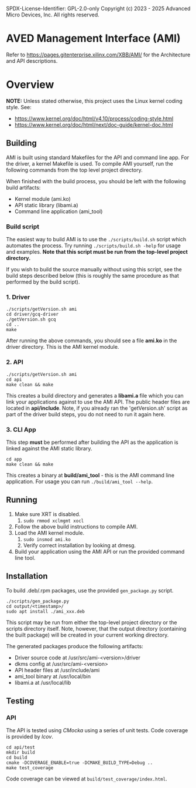 SPDX-License-Identifier: GPL-2.0-only
Copyright (c) 2023 - 2025 Advanced Micro Devices, Inc. All rights reserved.

# AVED Management Interface (AMI)

Refer to https://pages.gitenterprise.xilinx.com/XBB/AMI/ for the Architecture and API descriptions.

# Overview

**NOTE:** Unless stated otherwise, this project uses the Linux kernel coding style.
See:

* https://www.kernel.org/doc/html/v4.10/process/coding-style.html
* https://www.kernel.org/doc/html/next/doc-guide/kernel-doc.html

## Building

AMI is built using standard Makefiles for the API and command line app. For the driver, a kernel Makefile is used.
To compile AMI yourself, run the following commands from the top level project directory.

When finished with the build process, you should be left with the following build artifacts:

* Kernel module (ami.ko)
* API static library (libami.a)
* Command line application (ami_tool)

### Build script

The easiest way to build AMI is to use the `./scripts/build.sh` script which automates the process.
Try running `./scripts/build.sh -help` for usage and examples. **Note that this script must be run from the top-level
project directory.**

If you wish to build the source manually without using this script, see the build steps
described below (this is roughly the same procedure as that performed by the build script).

### 1. Driver

```
./scripts/getVersion.sh ami
cd driver/gcq-driver
./getVersion.sh gcq
cd ..
make
```

After running the above commands, you should see a file **ami.ko** in the driver directory. This is the AMI kernel module.

### 2. API

```
./scripts/getVersion.sh ami
cd api
make clean && make
```

This creates a build directory and generates a **libami.a** file which you can link your applications against to use the
AMI API. The public header files are located in **api/include**. Note, if you already ran the 'getVersion.sh' script as
part of the driver build steps, you do not need to run it again here.

### 3. CLI App

This step **must** be performed after building the API as the application is linked against the AMI static library.

```
cd app
make clean && make
```

This creates a binary at **build/ami_tool** - this is the AMI command line application.
For usage you can run `./build/ami_tool --help`.

## Running

1. Make sure XRT is disabled.
   1. `sudo rmmod xclmgmt xocl`
2. Follow the above build instructions to compile AMI.
3. Load the AMI kernel module.
   1. `sudo insmod ami.ko`
   2. Verify correct installation by looking at dmesg.
4. Build your application using the AMI API or run the provided command line tool.

## Installation

To build .deb/.rpm packages, use the provided `gen_package.py` script.

```
./scripts/gen_package.py
cd output/<timestamp>/
sudo apt install ./ami_xxx.deb
```

This script may be run from either the top-level project directory or the scripts directory itself. Note, however,
that the output directory (containing the built package) will be created in your current working directory.

The generated packages produce the following artifacts:

 * Driver source code at /usr/src/ami-\<version\>/driver
 * dkms config at /usr/src/ami-\<version\>
 * API header files at /usr/include/ami
 * ami_tool binary at /usr/local/bin
 * libami.a at /usr/local/lib

## Testing

### API

The API is tested using *CMocka* using a series of unit tests. Code coverage is provided by *lcov*.

```
cd api/test
mkdir build
cd build
cmake -DCOVERAGE_ENABLE=true -DCMAKE_BUILD_TYPE=Debug ..
make test_coverage
```

Code coverage can be viewed at `build/test_coverage/index.html`.
